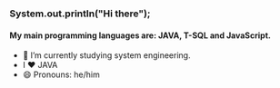 ### System.out.println("Hi there");

#### My main programming languages are: JAVA, T-SQL and JavaScript.

- 🌱 I’m currently studying system engineering.
- I ❤️ JAVA
- 😄 Pronouns: he/him
